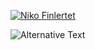 
[![Niko Finlertet](https://readme-typing-svg.demolab.com/?lines=Niko+Finlertet&color=de4c8a)]()



<!-- WakaTime -->
<img
  src="https://github.com/NikoFinlertet/WakaTimeAPI_Key/blob/main/README.md"
  alt="Alternative Text"
/>
